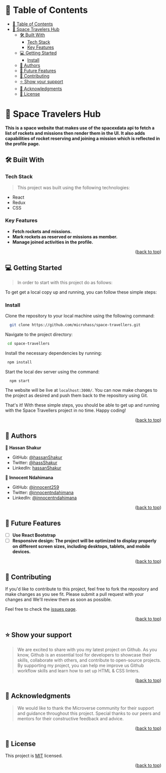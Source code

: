 <a name="readme-top"></a>

# 📗 Table of Contents

- [📗 Table of Contents](#-table-of-contents)
- [📖 Space Travelers Hub](#-space-travelers-hub)
  - [🛠 Built With ](#-built-with-)
    - [Tech Stack ](#tech-stack-)
    - [Key Features ](#key-features-)
  <!-- - [🚀 Live Demo ](#-live-demo-) -->
  - [💻 Getting Started ](#-getting-started-)
    - [Install](#install)
  - [👥 Authors ](#-authors-)
  - [🔭 Future Features ](#-future-features-)
  - [🤝 Contributing ](#-contributing-)
  - [⭐️ Show your support ](#️-show-your-support-)
  - [🙏 Acknowledgments ](#-acknowledgments-)
  - [📝 License ](#-license-)

<!-- PROJECT DESCRIPTION -->

# 📖 Space Travelers Hub<a name="about-project"></a>

**This is a space website that makes use of the spacexdata api to fetch a list of rockets and missions then render them in the UI. It also adds capabilities of rocket reserving and joining a mission which is reflected in the profile page.**

## 🛠 Built With <a name="built-with"></a>

### Tech Stack <a name="tech-stack"></a>

> This project was built using the following technologies:

- React
- Redux
- CSS

<!-- Features -->

### Key Features <a name="key-features"></a>

- **Fetch rockets and missions.**
- **Mark rockets as reserved or missions as member.**
- **Manage joined activities in the profile.**

<p align="right">(<a href="#readme-top">back to top</a>)</p>

<!-- Live Demo -->

<!-- ## 🚀 Live Demo <a name="live-demo"></a>

<a href=""> See Project 🚀 Live link not ready yet ❌</a> -->

<!-- GETTING STARTED -->

## 💻 Getting Started <a name="getting-started"></a>

> In order to start with this project do as follows:

To get get a local copy up and running, you can follow these simple steps:

### Install

Clone the repository to your local machine using the following command:

```sh
  git clone https://github.com/microhass/space-travellers.git
```

Navigate to the project directory:

```sh
 cd space-travellers
```

Install the necessary dependencies by running:

```sh
 npm install
```

Start the local dev server using the command:

```sh
  npm start
```

The website will be live at `localhost:3000/`. You can now make changes to the project as desired and push them back to the repository using Git.

That's it! With these simple steps, you should be able to get up and running with the Space Travellers project in no time. Happy coding!

<!-- ### Run tests

To run tests, run the following command: -->

<!--
Example command:

```sh
  bin/rails test test/models/article_test.rb
```
--->

<p align="right">(<a href="#readme-top">back to top</a>)</p>

<!-- AUTHORS -->

## 👥 Authors <a name="authors"></a>

<!-- > Mention all of the collaborators of this project. -->

👤 **Hassan Shakur**

- GitHub: [@hassanShakur](https://github.com/hassanShakur)
- Twitter: [@hassShakur](https://twitter.com/hassShakur)
- LinkedIn: [hassanShakur](https://www.linkedin.com/in/hassanShakur)


👤 **Innocent Ndahimana**

- GitHub: [@innocent259](https://github.com/Innocent259)
- Twitter: [@innocentndahimana](https://www.linkedin.com/in/innocent259/)
- LinkedIn: [@innocentndahimana](https://twitter.com/ndahimana259)

<p align="right">(<a href="#readme-top">back to top</a>)</p>

<!-- FUTURE FEATURES -->

## 🔭 Future Features <a name="future-features"></a>

<!-- > Describe 1 - 3 features you will add to the project. -->

- [ ] **Use React Bootstrap**
- [ ] **Responsive design: The project will be optimized to display properly on different screen sizes, including desktops, tablets, and mobile devices.**

<p align="right">(<a href="#readme-top">back to top</a>)</p>

<!-- CONTRIBUTING -->

## 🤝 Contributing <a name="contributing"></a>

If you'd like to contribute to this project, feel free to fork the repository and make changes as you see fit. Please submit a pull request with your changes and We'll review them as soon as possible.

Feel free to check the [issues page](../../issues/).

<p align="right">(<a href="#readme-top">back to top</a>)</p>

<!-- SUPPORT -->

## ⭐️ Show your support <a name="support"></a>

> We are excited to share with you my latest project on Github. As you know, Github is an essential tool for developers to showcase their skills, collaborate with others, and contribute to open-source projects. By supporting my project, you can help me improve us Github workflow skills and learn how to set up HTML & CSS linters.

<p align="right">(<a href="#readme-top">back to top</a>)</p>

<!-- ACKNOWLEDGEMENTS -->

## 🙏 Acknowledgments <a name="acknowledgements"></a>

> We would like to thank the Microverse community for their support and guidance throughout this project. Special thanks to our peers and mentors for their constructive feedback and advice.

<p align="right">(<a href="#readme-top">back to top</a>)</p>

<!-- FAQ (optional) -->

## 📝 License <a name="license"></a>

This project is [MIT](./LICENSE) licensed.

<p align="right">(<a href="#readme-top">back to top</a>)</p>
